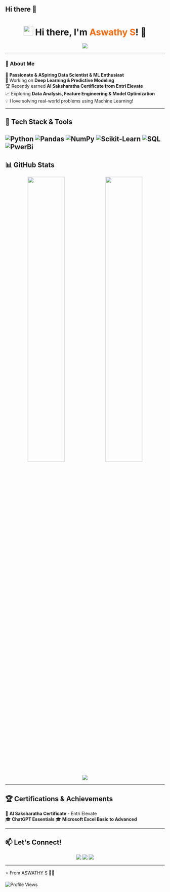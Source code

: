 ## Hi there 👋

<h1 align="center"> 
  <img src="https://media.giphy.com/media/hvRJCLFzcasrR4ia7z/giphy.gif" width="30px"/> 
  Hi there, I'm <span style="color:#ff6600">Aswathy S</span>! 👋
</h1>

<p align="center">
  <img src="https://readme-typing-svg.herokuapp.com?font=Fira+Code&weight=700&pause=1000&color=ff6600&center=true&width=500&lines=Machine+Learning+Enthusiast;Data+Science+Explorer;AI+Lover+%7C+Pythonista+%7C+SQL+Expert;Always+Learning+New+Things!">
</p>

---

### 🚀 About Me  
🌟 **Passionate & ASpiring Data Scientist & ML Enthusiast**  
🔬 Working on **Deep Learning & Predictive Modeling**  
🏆 Recently earned **AI Saksharatha Certificate from Entri Elevate**  
📈 Exploring **Data Analysis, Feature Engineering & Model Optimization**  
💡 I love solving real-world problems using Machine Learning!  

---

## 🌈 Tech Stack & Tools  

![Python](https://img.shields.io/badge/-Python-3776AB?logo=python&logoColor=white)
![Pandas](https://img.shields.io/badge/-Pandas-150458?logo=pandas&logoColor=white)
![NumPy](https://img.shields.io/badge/-NumPy-013243?logo=numpy&logoColor=white)
![Scikit-Learn](https://img.shields.io/badge/-Scikit_Learn-F7931E?logo=scikit-learn&logoColor=white)
![SQL](https://img.shields.io/badge/-SQL-4479A1?logo=mysql&logoColor=white)
![PwerBi](https://img.shields.io/badge/-Tableau-E97627?logo=tableau&logoColor=white)
---

## 📊 GitHub Stats  
<p align="center">
  <img width="48%" src="https://github-readme-stats.vercel.app/api?username=your-username&show_icons=true&theme=tokyonight" />
  <img width="48%" src="https://github-readme-streak-stats.herokuapp.com/?user=your-username&theme=tokyonight" />
</p>

<p align="center">
  <img src="https://github-readme-activity-graph.vercel.app/graph?username=your-username&theme=dracula&hide_border=true">
</p>

---

## 🏆 Certifications & Achievements  
🏅 **AI Saksharatha Certificate** - Entri Elevate  
🎓 **ChatGPT Essentials** 
🎓 **Microsoft Excel Basic to Advanced**

---

## 📫 Let's Connect!  

<p align="center">
  <a href="https://linkedin.com/in/your-profile"><img src="https://img.shields.io/badge/LinkedIn-0077B5?style=for-the-badge&logo=linkedin&logoColor=white"/></a>
  <a href="https://kaggle.com/your-profile"><img src="https://img.shields.io/badge/Kaggle-20BEFF?style=for-the-badge&logo=kaggle&logoColor=white"/></a>
  <a href="https://github.com/your-username"><img src="https://img.shields.io/badge/GitHub-181717?style=for-the-badge&logo=github&logoColor=white"/></a>
</p>

---

⭐️ From [ASWATHY S](https://github.com/your-username) 🚀🔥

![Profile Views](https://komarev.com/ghpvc/?username=your-username&color=blue)
